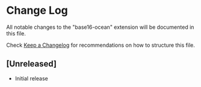 # Change Log
All notable changes to the "base16-ocean" extension will be documented in this file.

Check [Keep a Changelog](http://keepachangelog.com/) for recommendations on how to structure this file.

## [Unreleased]
- Initial release
